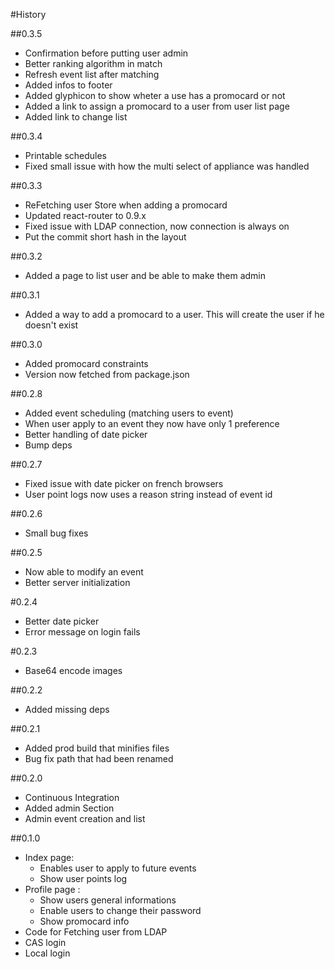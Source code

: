 #History

##0.3.5
- Confirmation before putting user admin
- Better ranking algorithm in match
- Refresh event list after matching
- Added infos to footer
- Added glyphicon to show wheter a use has a promocard or not
- Added a link to assign a promocard to a user from user list page
- Added link to change list

##0.3.4
- Printable schedules
- Fixed small issue with how the multi select of appliance was handled

##0.3.3
- ReFetching user Store when adding a promocard
- Updated react-router to 0.9.x
- Fixed issue with LDAP connection, now connection is always on
- Put the commit short hash in the layout

##0.3.2
- Added a page to list user and be able to make them admin

##0.3.1
- Added a way to add a promocard to a user. This will create the user if he doesn't exist

##0.3.0
- Added promocard constraints
- Version now fetched from package.json

##0.2.8
- Added event scheduling (matching users to event)
- When user apply to an event they now have only 1 preference
- Better handling of date picker
- Bump deps

##0.2.7
- Fixed issue with date picker on french browsers
- User point logs now uses a reason string instead of event id

##0.2.6
- Small bug fixes

##0.2.5
- Now able to modify an event
- Better server initialization

#0.2.4
- Better date picker
- Error message on login fails

#0.2.3
- Base64 encode images

##0.2.2
- Added missing deps

##0.2.1
- Added prod build that minifies files
- Bug fix path that had been renamed

##0.2.0
- Continuous Integration
- Added admin Section
- Admin event creation and list

##0.1.0
- Index page:
    - Enables user to apply to future events
    - Show user points log
- Profile page :
    - Show users general informations
    - Enable users to change their password
    - Show promocard info
- Code for Fetching user from LDAP
- CAS login
- Local login
